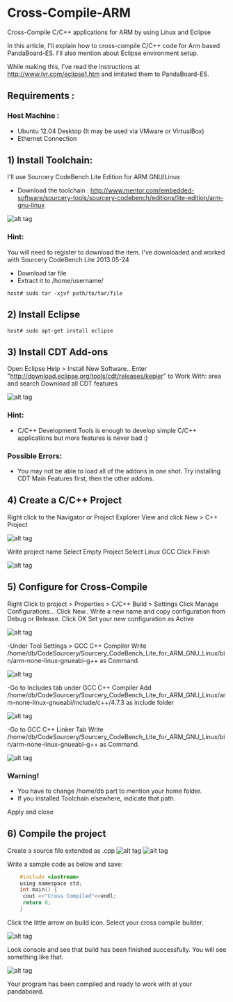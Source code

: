 # Cross-Compile-ARM
Cross-Compile C/C++ applications for ARM by using Linux and Eclipse

In this article, I'll explain how to cross-compile C/C++ code for Arm based PandaBoard-ES. I'll also mention about Eclipse environment setup.

While making this, I've read the instructions at http://www.lvr.com/eclipse1.htm and imitated them to PandaBoard-ES.

## Requirements :

### Host Machine :
- Ubuntu 12.04 Desktop (It may be used via VMware or VirtualBox)
- Ethernet Connection

## 1) Install Toolchain:

I'll use Sourcery CodeBench Lite Edition for ARM GNU/Linux
- Download the toolchain :
http://www.mentor.com/embedded-software/sourcery-tools/sourcery-codebench/editions/lite-edition/arm-gnu-linux

![alt tag](https://github.com/dBeker/Cross-Compile-ARM/blob/master/Images/1.png)

### Hint:
You will need to register to download the item.
I've downloaded and worked with Sourcery CodeBench Lite 2013.05-24

- Download tar file
- Extract it to /home/username/

`host# sudo tar -xjvf path/to/tar/file`

## 2) Install Eclipse

`host# sudo apt-get install eclipse`

## 3) Install CDT Add-ons

Open Eclipse
Help > Install New Software..
Enter "http://download.eclipse.org/tools/cdt/releases/kepler" to Work With: area and search
Download all CDT features

![alt tag](https://github.com/dBeker/Cross-Compile-ARM/blob/master/Images/2.png)

### Hint:
  - C/C++ Development Tools is enough to develop simple C/C++ applications but more features is never bad :)

### Possible Errors:
  - You may not be able to load all of the addons in one shot. Try installing CDT Main Features first, then the other addons.

## 4) Create a C/C++ Project

Right click to the Navigator or Project Explorer View and click New > C++ Project

![alt tag](https://github.com/dBeker/Cross-Compile-ARM/blob/master/Images/3.png)

Write project name
Select Empty Project
Select Linux GCC
Click Finish

![alt tag](https://github.com/dBeker/Cross-Compile-ARM/blob/master/Images/4.png)

## 5) Configure for Cross-Compile

Right Click to project > Properties > C/C++ Build > Settings
Click Manage Configurations...
Click New..
Write a new name and copy configuration from Debug or Release.
Click OK
Set your new configuration as Active

![alt tag](https://github.com/dBeker/Cross-Compile-ARM/blob/master/Images/5.png)

-Under Tool Settings > GCC C++ Compiler
Write /home/db/CodeSourcery/Sourcery_CodeBench_Lite_for_ARM_GNU_Linux/bin/arm-none-linux-gnueabi-g++ as Command.

![alt tag](https://github.com/dBeker/Cross-Compile-ARM/blob/master/Images/6.png)

-Go to Includes tab under GCC C++ Compiler
Add /home/db/CodeSourcery/Sourcery_CodeBench_Lite_for_ARM_GNU_Linux/arm-none-linux-gnueabi/include/c++/4.7.3 as include folder

![alt tag](https://github.com/dBeker/Cross-Compile-ARM/blob/master/Images/7.png)

-Go to GCC C++ Linker Tab
Write /home/db/CodeSourcery/Sourcery_CodeBench_Lite_for_ARM_GNU_Linux/bin/arm-none-linux-gnueabi-g++ as Command.

![alt tag](https://github.com/dBeker/Cross-Compile-ARM/blob/master/Images/8.png)

### Warning!
- You have to change /home/db part to mention your home folder.
- If you installed Toolchain elsewhere, indicate that path.

Apply and close

## 6) Compile the project

Create a source file extended as .cpp
![alt tag](https://github.com/dBeker/Cross-Compile-ARM/blob/master/Images/9.png)
![alt tag](https://github.com/dBeker/Cross-Compile-ARM/blob/master/Images/10.png)

Write a sample code as below and save:
```C
    #include <iostream>
    using namespace std;
    int main() {
     cout <<"Cross Compiled"<<endl;
     return 0;
    }
```
Click the little arrow on build icon. 
Select your cross compile builder.

![alt tag](https://github.com/dBeker/Cross-Compile-ARM/blob/master/Images/11.png)

Look console and see that build has been finished successfully. You will see something like that.

![alt tag](https://github.com/dBeker/Cross-Compile-ARM/blob/master/Images/12.png)

Your program has been compiled and ready to work with at your pandaboard.
